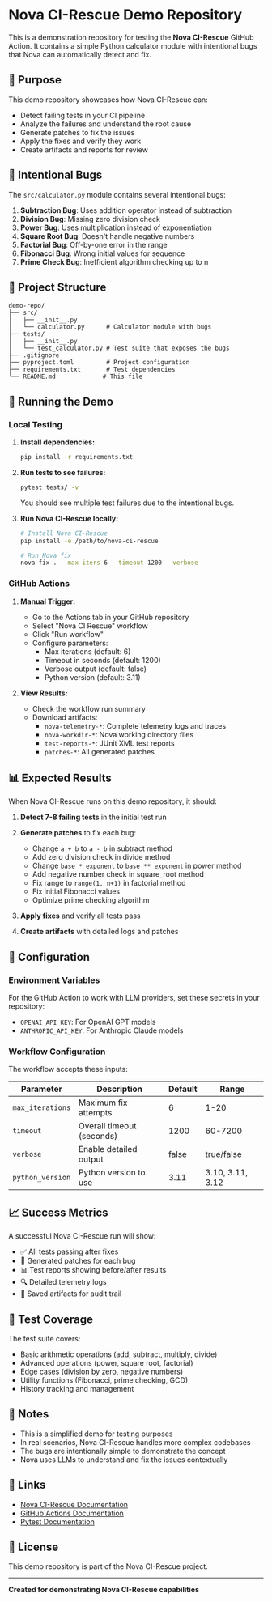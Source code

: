 # Nova CI-Rescue Demo Repository

This is a demonstration repository for testing the **Nova CI-Rescue** GitHub Action. It contains a simple Python calculator module with intentional bugs that Nova can automatically detect and fix.

## 🎯 Purpose

This demo repository showcases how Nova CI-Rescue can:

- Detect failing tests in your CI pipeline
- Analyze the failures and understand the root cause
- Generate patches to fix the issues
- Apply the fixes and verify they work
- Create artifacts and reports for review

## 🐛 Intentional Bugs

The `src/calculator.py` module contains several intentional bugs:

1. **Subtraction Bug**: Uses addition operator instead of subtraction
2. **Division Bug**: Missing zero division check
3. **Power Bug**: Uses multiplication instead of exponentiation
4. **Square Root Bug**: Doesn't handle negative numbers
5. **Factorial Bug**: Off-by-one error in the range
6. **Fibonacci Bug**: Wrong initial values for sequence
7. **Prime Check Bug**: Inefficient algorithm checking up to n

## 📁 Project Structure

```
demo-repo/
├── src/
│   ├── __init__.py
│   └── calculator.py      # Calculator module with bugs
├── tests/
│   ├── __init__.py
│   └── test_calculator.py # Test suite that exposes the bugs
├── .gitignore
├── pyproject.toml         # Project configuration
├── requirements.txt       # Test dependencies
└── README.md             # This file
```

## 🚀 Running the Demo

### Local Testing

1. **Install dependencies:**

   ```bash
   pip install -r requirements.txt
   ```

2. **Run tests to see failures:**

   ```bash
   pytest tests/ -v
   ```

   You should see multiple test failures due to the intentional bugs.

3. **Run Nova CI-Rescue locally:**

   ```bash
   # Install Nova CI-Rescue
   pip install -e /path/to/nova-ci-rescue

   # Run Nova fix
   nova fix . --max-iters 6 --timeout 1200 --verbose
   ```

### GitHub Actions

1. **Manual Trigger:**

   - Go to the Actions tab in your GitHub repository
   - Select "Nova CI Rescue" workflow
   - Click "Run workflow"
   - Configure parameters:
     - Max iterations (default: 6)
     - Timeout in seconds (default: 1200)
     - Verbose output (default: false)
     - Python version (default: 3.11)

2. **View Results:**
   - Check the workflow run summary
   - Download artifacts:
     - `nova-telemetry-*`: Complete telemetry logs and traces
     - `nova-workdir-*`: Nova working directory files
     - `test-reports-*`: JUnit XML test reports
     - `patches-*`: All generated patches

## 📊 Expected Results

When Nova CI-Rescue runs on this demo repository, it should:

1. **Detect 7-8 failing tests** in the initial test run
2. **Generate patches** to fix each bug:

   - Change `a + b` to `a - b` in subtract method
   - Add zero division check in divide method
   - Change `base * exponent` to `base ** exponent` in power method
   - Add negative number check in square_root method
   - Fix range to `range(1, n+1)` in factorial method
   - Fix initial Fibonacci values
   - Optimize prime checking algorithm

3. **Apply fixes** and verify all tests pass
4. **Create artifacts** with detailed logs and patches

## 🔧 Configuration

### Environment Variables

For the GitHub Action to work with LLM providers, set these secrets in your repository:

- `OPENAI_API_KEY`: For OpenAI GPT models
- `ANTHROPIC_API_KEY`: For Anthropic Claude models

### Workflow Configuration

The workflow accepts these inputs:

| Parameter        | Description               | Default | Range            |
| ---------------- | ------------------------- | ------- | ---------------- |
| `max_iterations` | Maximum fix attempts      | 6       | 1-20             |
| `timeout`        | Overall timeout (seconds) | 1200    | 60-7200          |
| `verbose`        | Enable detailed output    | false   | true/false       |
| `python_version` | Python version to use     | 3.11    | 3.10, 3.11, 3.12 |

## 📈 Success Metrics

A successful Nova CI-Rescue run will show:

- ✅ All tests passing after fixes
- 📝 Generated patches for each bug
- 📊 Test reports showing before/after results
- 🔍 Detailed telemetry logs
- 💾 Saved artifacts for audit trail

## 🧪 Test Coverage

The test suite covers:

- Basic arithmetic operations (add, subtract, multiply, divide)
- Advanced operations (power, square root, factorial)
- Edge cases (division by zero, negative numbers)
- Utility functions (Fibonacci, prime checking, GCD)
- History tracking and management

## 📝 Notes

- This is a simplified demo for testing purposes
- In real scenarios, Nova CI-Rescue handles more complex codebases
- The bugs are intentionally simple to demonstrate the concept
- Nova uses LLMs to understand and fix the issues contextually

## 🔗 Links

- [Nova CI-Rescue Documentation](https://github.com/novasolve/ci-auto-rescue)
- [GitHub Actions Documentation](https://docs.github.com/en/actions)
- [Pytest Documentation](https://docs.pytest.org/)

## 📄 License

This demo repository is part of the Nova CI-Rescue project.

---

**Created for demonstrating Nova CI-Rescue capabilities**
